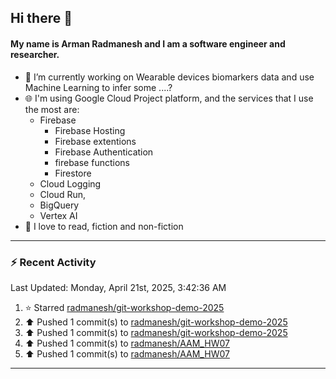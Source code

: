 ## Hi there 👋

#### My name is Arman Radmanesh and I am a software engineer and researcher.

- 🔭 I’m currently working on Wearable devices biomarkers data and use Machine Learning to infer some ....?
- 🌐 I'm using Google Cloud Project platform, and the services that I use the most are:
  - Firebase
     - Firebase Hosting
     - Firebase extentions 
     - Firebase Authentication
     - firebase functions
     - Firestore
  - Cloud Logging
  - Cloud Run,
  - BigQuery
  - Vertex AI
- 📖 I love to read, fiction and non-fiction

---

### :zap: Recent Activity

<!--START_SECTION:activity-->
<!--END_SECTION:activity-->

<!--RECENT_ACTIVITY:last_update-->
Last Updated: Monday, April 21st, 2025, 3:42:36 AM
<!--RECENT_ACTIVITY:last_update_end-->

<!--RECENT_ACTIVITY:start-->
1. ⭐ Starred [radmanesh/git-workshop-demo-2025](https://github.com/radmanesh/git-workshop-demo-2025)
2. ⬆️ Pushed 1 commit(s) to [radmanesh/git-workshop-demo-2025](https://github.com/radmanesh/git-workshop-demo-2025)
3. ⬆️ Pushed 1 commit(s) to [radmanesh/git-workshop-demo-2025](https://github.com/radmanesh/git-workshop-demo-2025)
4. ⬆️ Pushed 1 commit(s) to [radmanesh/AAM_HW07](https://github.com/radmanesh/AAM_HW07)
5. ⬆️ Pushed 1 commit(s) to [radmanesh/AAM_HW07](https://github.com/radmanesh/AAM_HW07)
<!--RECENT_ACTIVITY:end-->

---

<!--
**radmanesh/radmanesh** is a ✨ _special_ ✨ repository because its `README.md` (this file) appears on your GitHub profile.

Here are some ideas to get you started:

- 🔭 I’m currently working on ...
- 🌱 I’m currently learning ...
- 👯 I’m looking to collaborate on ...
- 🤔 I’m looking for help with ...
- 💬 Ask me about ...
- 📫 How to reach me: ...
- 😄 Pronouns: ...
- ⚡ Fun fact: ...
-->
